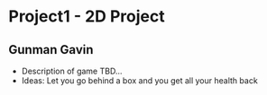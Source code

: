 # Project1 - 2D Project
## Gunman Gavin
- Description of game TBD...
- Ideas: Let you go behind a box and you get all your health back